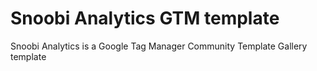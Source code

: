 Snoobi Analytics GTM template
=============================
Snoobi Analytics is a Google Tag Manager Community Template Gallery template 
